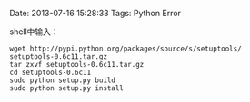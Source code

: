 Date: 2013-07-16 15:28:33
Tags: Python Error

shell中输入：

	wget http://pypi.python.org/packages/source/s/setuptools/
	setuptools-0.6c11.tar.gz
	tar zxvf setuptools-0.6c11.tar.gz
	cd setuptools-0.6c11
	sudo python setup.py build
	sudo python setup.py install